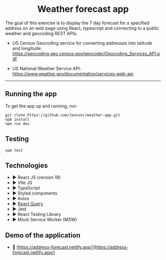<div>
  <h1 align="center">Weather forecast app</h1>
  
  <p>
    The goal of this exercise is to display the 7 day forecast for a specified address on an web page using React, typescript and connecting to a public weather and geocoding REST APIs:
  </p>
</div>

- US Census Geocoding service for converting addresses into latitude and longitude: https://geocoding.geo.census.gov/geocoder/Geocoding_Services_API.pdf

- US National Weather Service API: https://www.weather.gov/documentation/services-web-api

<hr />

## Running the app

To get the app up and running, run:

```
git clone https://github.com/Jansser/weather-app.git
npm install
npm run dev
```

## Testing

```
npm test
```

## Technologies

- ▶️ React JS (version 18)
- ▶️ Vite JS
- ▶️ TypeScript
- ▶️ Styled components
- ▶️ Axios
- ▶️ [React Query](https://tanstack.com/query/v4)
- ▶️ Jest
- ▶️ React Testing Library
- ▶️ Mock Service Worker (MSW)

## Demo of the application

- 🔗 [https://address-forecast.netlify.app/](https://address-forecast.netlify.app/)
